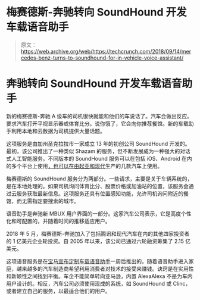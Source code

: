 # 梅赛德斯-奔驰转向 SoundHound 开发车载语音助手 

> 原文：<https://web.archive.org/web/https://techcrunch.com/2018/09/14/mercedes-benz-turns-to-soundhound-for-in-vehicle-voice-assistant/>

# 奔驰转向 SoundHound 开发车载语音助手

新的梅赛德斯-奔驰 A 级车的司机很快就能和他们的车说话了。汽车会做出反应。要求汽车打开平视显示器或体育比分。说你饿了，它会向你推荐餐馆。新的车载助手利用本地和云数据为司机提供大量话题。

这项服务是由加州圣克拉拉市一家成立 13 年的初创公司 SoundHound 开发的。最初，该公司推出了一种类似 Shazam 的服务，但不断发展成为一种强大的对话式人工智能服务。不同版本的 SoundHound 服务可以在包括 iOS、Android 在内的多个平台上使用[，也可以在由](https://web.archive.org/web/20230216180846/https://techcrunch.com/2016/03/01/hound-a-voice-powered-virtual-assistant-app-launches-publicly/)[起亚和现代](https://web.archive.org/web/20230216180846/https://techcrunch.com/2017/12/27/kia-and-hyundai-cars-will-include-ai-assistants-starting-in-2019/)生产的几款汽车上使用。

梅赛德斯的 SoundHound 服务分为两部分。一些请求，主要是关于车辆系统的，是在本地处理的。如果司机询问体育比分、股票价格或加油站的位置，该服务会通过云服务获取最新信息。这项服务还具有位置感知功能，允许司机询问附近的餐馆，而无需指定要搜索的城市。

语音助手是奔驰新 MBUX 用户界面的一部分。这家汽车公司表示，它是高度个性化和可配置的，并随着时间的推移适应用户。

2018 年 5 月，梅赛德斯-奔驰加入了包括腾讯和现代汽车在内的其他四家投资者的 1 亿美元企业轮投资。自 2005 年以来，该公司已通过六轮融资筹集了 2.15 亿美元。

这项语音服务是在[宝马宣布定制车载语音助手](https://web.archive.org/web/20230216180846/https://techcrunch.com/2018/09/06/bmw-launches-a-personal-voice-assistant-for-its-cars/)一周后推出的。随着语音助手进入家庭，越来越多的汽车制造商希望利用消费者对技术的接受来赚钱。诀窍是在实用性和新颖性之间找到平衡。车企不能简单转向亚马逊，内置 AlexaAlexa 不是为车内用户设计的。相反，汽车公司必须使用现成的系统，如 SoundHound 或 Clinc，或者建立自己的服务，以最适合他们的用户。